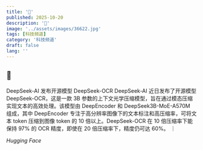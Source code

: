```yaml
---
title: '🤖'
published: 2025-10-20
description: '🤖'
image: '../assets/images/36622.jpg'
tags: [科技频道]
category: '科技频道'
draft: false
lang: ''
---
```


## 🤖

DeepSeek-AI 发布开源模型 DeepSeek-OCR
DeepSeek-AI 近日发布了开源模型 DeepSeek-OCR，这是一款 3B 参数的上下文光学压缩模型，旨在通过模态压缩实现文本的高效处理。该模型由 DeepEncoder 和 DeepSeek3B-MoE-A570M 组成，其中 DeepEncoder 专注于高分辨率图像下的文本标注和高压缩率，可将文本 token 压缩到图像 token 的 10 倍以上。DeepSeek-OCR 在 10 倍压缩率下能保持 97% 的 OCR 精度，即使在 20 倍压缩率下，精度仍可达 60%。
｜

*Hugging Face*
